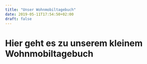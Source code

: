 ```yaml
---
title: "Unser Wohnmobiltagebuch"
date: 2019-05-11T17:54:50+02:00
draft: false
---
```


# Hier geht es zu unserem kleinem Wohnmobiltagebuch
